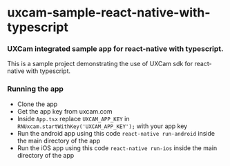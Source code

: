 # uxcam-sample-react-native-with-typescript
### UXCam integrated sample app for react-native with typescript.

This is a sample project demonstrating the use of UXCam sdk for react-native with typescript.

### Running the app
* Clone the app
* Get the app key from uxcam.com
* Inside `App.tsx`  replace `UXCAM_APP_KEY` in `RNUxcam.startWithKey('UXCAM_APP_KEY');` with your app key
* Run the android app using this code `react-native run-android` inside the main directory of the app
* Run the iOS app using this code `react-native run-ios` inside the main directory of the app
